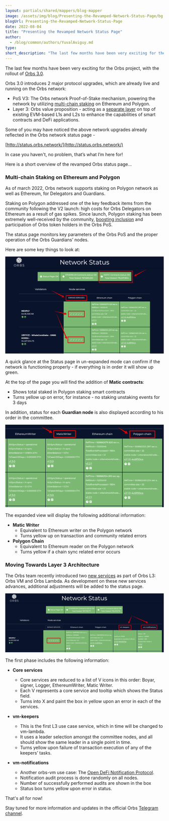 ```yaml
---
layout: partials/shared/mappers/blog-mapper
image: /assets/img/blog/Presenting-the-Revamped-Network-Status-Page/bg.jpg
blogUrl: Presenting-the-Revamped-Network-Status-Page
date: 2022-08-04
title: "Presenting the Revamped Network Status Page"
author:
  - /blog/common/authors/YuvalAviguy.md
type:
short_description: "The last few months have been very exciting for the Orbs project, with the rollout of Orbs 3.0. Orbs 3.0 introduces 2 major protocol upgrades, which are already live and running on the Orbs network: 1) PoS V3: The Orbs network Proof-of-Stake mechanism, powering the network by utilizing multi-chain staking on Ethereum and Polygon. 2) Layer 3: Orbs value proposition - acting as a separate layer on top of existing EVM-based L1s and L2s to enhance the capabilities of smart contracts and DeFi applications."
---
```


The last few months have been very exciting for the Orbs project, with the rollout of [Orbs 3.0](https://www.orbs.com/Orbs3.0/).

Orbs 3.0 introduces 2 major protocol upgrades, which are already live and running on the Orbs network:

- PoS V3: The Orbs network Proof-of-Stake mechanism, powering the network by utilizing [multi-chain staking](https://www.orbs.com/polygon-staking/) on Ethereum and Polygon.
- Layer 3: Orbs value proposition - acting as a [separate layer](https://www.orbs.com/Orbs-A-Re-introduction/) on top of existing EVM-based L1s and L2s to enhance the capabilities of smart contracts and DeFi applications.

Some of you may have noticed the above network upgrades already reflected in the Orbs network status page - 

[http://status.orbs.network/](http://status.orbs.network/)

In case you haven't, no problem, that’s what I’m here for!

Here is a short overview of the revamped Orbs status page…


### Multi-chain Staking on Ethereum and Polygon


As of march 2022, Orbs network supports staking on Polygon network as well as Ethereum, for Delegators and Guardians.

Staking on Polygon addressed one of the key feedback items from the community following the V2 launch: high costs for Orbs Delegators on Ethereum as a result of gas spikes. Since launch, Polygon staking has been extremely well-received by the community, [boosting inclusion](https://www.orbs.com/Orbs-Staking-Auto-compound-is-Now-Live-on-Polygon/) and participation of Orbs token holders in the Orbs PoS.

The status page monitors key parameters of the Orbs PoS and the proper operation of the Orbs Guardians’ nodes. 

Here are some key things to look at:

![status1](/assets/img/blog/Presenting-the-Revamped-Network-Status-Page/image1.png)


A quick glance at the Status page in un-expanded mode can confirm if the network is functioning properly - if everything is in order it will show up green.

At the top of the page you will find the addition of **Matic contracts**:
- Shows total staked in Polygon staking smart contracts
- Turns yellow up on error, for instance - no staking unstaking events for 3 days

In addition, status for each **Guardian node** is also displayed according to his order in the committee.

![status2](/assets/img/blog/Presenting-the-Revamped-Network-Status-Page/image2.png)


The expanded view will display the following additional information:

- **Matic Writer**
  * Equivalent to Ethereum writer on the Polygon network
  * Turns yellow up on transaction and community related errors
- **Polygon Chain**
  * Equivalent to Ethereum reader on the Polygon network
  * Turns yellow if a chain sync related error occurs


### Moving Towards Layer 3 Architecture

The Orbs team recently introduced two [new services](https://www.orbs.com/network/) as part of Orbs L3: Orbs VM and Orbs Lambda. As development on these new services advances, additional adjustments will be added to the status page.

![status3](/assets/img/blog/Presenting-the-Revamped-Network-Status-Page/image3.png)


The first phase includes the following information:

- **Core services**
  * Core services are reduced to a list of V icons in this order: Boyar, signer, Logger, EthereumWriter, Matic Writer.
  * Each V represents a core service and tooltip which shows the Status field.
  * Turns into X and paint the box in yellow upon an error in each of the services.

- **vm-keepers**
  * This is the first L3 use case service, which in time will be changed to vm-lambda.
  * It uses a leader selection amongst the committee nodes, and all should show the same leader in a single point in time.
  * Turns yellow upon failure of transaction execution of any of the keepers’ tasks.

- **vm-notifications**
  * Another orbs-vm use case: The [Open DeFi Notification Protocol](https://defi.org/notifications/).
  * Notification audit process is done randomly on all nodes.
  * Number of successfully performed audits are shown in the box
  * Status box turns yellow upon error in status.




<div class='line-separator'> </div>



That's all for now!

Stay tuned for more information and updates in the official Orbs [Telegram channel](https://t.me/OrbsNetwork).
